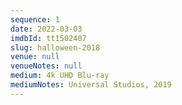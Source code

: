 ```yaml
---
sequence: 1
date: 2022-03-03
imdbId: tt1502407
slug: halloween-2018
venue: null
venueNotes: null
medium: 4k UHD Blu-ray
mediumNotes: Universal Studios, 2019
---
```


